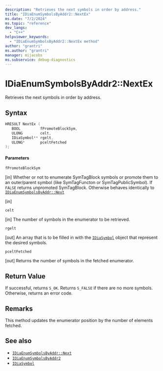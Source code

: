 ```yaml
---
description: "Retrieves the next symbols in order by address."
title: "IDiaEnumSymbolsByAddr2::NextEx"
ms.date: "7/2/2024"
ms.topic: "reference"
dev_langs:
  - "C++"
helpviewer_keywords:
  - "IDiaEnumSymbolsByAddr2::NextEx method"
author: "grantri"
ms.author: "grantri"
manager: mijacobs
ms.subservice: debug-diagnostics
---
```

# IDiaEnumSymbolsByAddr2::NextEx

Retrieves the next symbols in order by address.

## Syntax

```C++
HRESULT NextEx (
   BOOL         fPromoteBlockSym,
   ULONG        celt,
   IDiaSymbol** rgelt,
   ULONG*       pceltFetched
);
```

#### Parameters

 `fPromoteBlockSym`

[in] Whether or not to enumerate SymTagBlock symbols or promote them to an outer/parent symbol (like SymTagFuncton or SymTagPublicSymbol). If `FALSE` returns unpromoted SymTagBlock. Otherwise behaves identically to [`IDiaEnumSymbolsByAddr::Next`](../../debugger/debug-interface-access/idiaenumsymbolsbyaddr-next.md)

[in]

 `celt`

[in] The number of symbols in the enumerator to be retrieved.

 `rgelt`

[out] An array that is to be filled in with the [`IDiaSymbol`](../../debugger/debug-interface-access/idiasymbol.md) object that represent the desired symbols.

 `pceltFetched`

[out] Returns the number of symbols in the fetched enumerator.

## Return Value

 If successful, returns `S_OK`. Returns `S_FALSE` if there are no more symbols. Otherwise, returns an error code.

## Remarks

 This method updates the enumerator position by the number of elements fetched.

## See also

- [`IDiaEnumSymbolsByAddr::Next`](../../debugger/debug-interface-access/idiaenumsymbolsbyaddr-next.md)
- [`IDiaEnumSymbolsByAddr2`](../../debugger/debug-interface-access/idiaenumsymbolsbyaddr2.md)
- [`IDiaSymbol`](../../debugger/debug-interface-access/idiasymbol.md)
